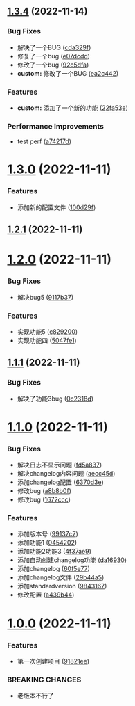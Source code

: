 ## [1.3.4](https://github.com/liangce20171013/commitlogtest/compare/v1.3.0...v1.3.4) (2022-11-14)


### Bug Fixes

* 解决了一个BUG ([cda329f](https://github.com/liangce20171013/commitlogtest/commit/cda329fc3ec74af6298074cfd35f3d869fcbe708))
* 修复了一个bug ([e07dcdd](https://github.com/liangce20171013/commitlogtest/commit/e07dcdd54fa7bc038753225eb9164ca255b46ca7))
* 修改了一个bug ([92c5dfa](https://github.com/liangce20171013/commitlogtest/commit/92c5dfa1e2543e6ec29dba153db9689fc2ced044))
* **custom:** 修改了一个BUG ([ea2c442](https://github.com/liangce20171013/commitlogtest/commit/ea2c442ad58bd7b9ca943b29148270d8dd7ad2bd))


### Features

* **custom:** 添加了一个新的功能 ([22fa53e](https://github.com/liangce20171013/commitlogtest/commit/22fa53ee3cf631784fb5df29ad6d6445cb790201))


### Performance Improvements

* test perf ([a74217d](https://github.com/liangce20171013/commitlogtest/commit/a74217de4915390c726eb55e9b3828b5977b9485))



# [1.3.0](https://github.com/liangce20171013/commitlogtest/compare/v1.2.1...v1.3.0) (2022-11-11)


### Features

* 添加新的配置文件 ([100d29f](https://github.com/liangce20171013/commitlogtest/commit/100d29f8acb8aea82e20b44acedb7719156b50ce))



## [1.2.1](https://github.com/liangce20171013/commitlogtest/compare/v1.2.0...v1.2.1) (2022-11-11)



# [1.2.0](https://github.com/liangce20171013/commitlogtest/compare/v1.1.1...v1.2.0) (2022-11-11)


### Bug Fixes

* 解决bug5 ([9117b37](https://github.com/liangce20171013/commitlogtest/commit/9117b373221da078054c4e1f502522f7f12a08e9))


### Features

* 实现功能5 ([c829200](https://github.com/liangce20171013/commitlogtest/commit/c8292008cd5a4f1396c89d5b1d453fdbb0d0ce7c))
* 实现功能四 ([5047fe1](https://github.com/liangce20171013/commitlogtest/commit/5047fe1a84790cb31bebd14fc445cd928bdab03d))



## [1.1.1](https://github.com/liangce20171013/commitlogtest/compare/v1.1.0...v1.1.1) (2022-11-11)


### Bug Fixes

* 解决了功能3bug ([0c2318d](https://github.com/liangce20171013/commitlogtest/commit/0c2318dd87afe06b49a796b32c50bff7609e738c))



# [1.1.0](https://github.com/liangce20171013/commitlogtest/compare/v1.0.0...v1.1.0) (2022-11-11)


### Bug Fixes

* 解决日志不显示问题 ([fd5a837](https://github.com/liangce20171013/commitlogtest/commit/fd5a8376a6d8a20db4a2cbaec5e503770f8b46fc))
* 解决changelog内容问题 ([aecc45d](https://github.com/liangce20171013/commitlogtest/commit/aecc45df1dec4ed40e38dd7949eec9a74dc434a9))
* 添加changelog配置 ([6370d3e](https://github.com/liangce20171013/commitlogtest/commit/6370d3e59eec5072a202ddc68ac7b1b470e281d0))
* 修改bug ([a8b8b0f](https://github.com/liangce20171013/commitlogtest/commit/a8b8b0f035c94540d199cdc8df4207e946920a74))
* 修改bug ([1672ccc](https://github.com/liangce20171013/commitlogtest/commit/1672ccc3be11b11d0eb27303dd31de692431fac4))


### Features

* 添加版本号 ([99137c7](https://github.com/liangce20171013/commitlogtest/commit/99137c79c4e622f02d2ffeadf398db2a5db09f2a))
* 添加功能1 ([0454202](https://github.com/liangce20171013/commitlogtest/commit/0454202f21267d10321c376e851760af3db385f6))
* 添加功能2功能3 ([4f37ae9](https://github.com/liangce20171013/commitlogtest/commit/4f37ae9ff340f578c7124a91f70bd2e98214cbb0))
* 添加自动创建changelog功能 ([da16930](https://github.com/liangce20171013/commitlogtest/commit/da16930069f88e245db7f4a5c7af9942eec277e6))
* 添加changelog ([60f5e77](https://github.com/liangce20171013/commitlogtest/commit/60f5e77bb56c98f9b2d4ccece9a6df5b29379f4a))
* 添加changelog文件 ([29b44a5](https://github.com/liangce20171013/commitlogtest/commit/29b44a5bf13b78219d7caf2b81533eb77eace4eb))
* 添加standardversion ([9843167](https://github.com/liangce20171013/commitlogtest/commit/9843167d24e4bb4932dee2154f3bfce4c8f9d542))
* 修改配置 ([a439b44](https://github.com/liangce20171013/commitlogtest/commit/a439b440603527b812f4677f7d0e4fc348e83b3e))



# [1.0.0](https://github.com/liangce20171013/commitlogtest/compare/91821ee35f65273f3a1b23f56ad885d2767d8c7f...v1.0.0) (2022-11-11)


### Features

* 第一次创建项目 ([91821ee](https://github.com/liangce20171013/commitlogtest/commit/91821ee35f65273f3a1b23f56ad885d2767d8c7f))


### BREAKING CHANGES

* 老版本不行了



